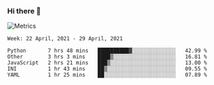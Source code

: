 ### Hi there 👋

![Metrics](https://github.com/radoapx/radoapx/blob/main/github-metrics.svg)

<!--START_SECTION:waka-->
```text
Week: 22 April, 2021 - 29 April, 2021

Python       7 hrs 48 mins   ██████████▓░░░░░░░░░░░░░░   42.99 % 
Other        3 hrs 3 mins    ████▒░░░░░░░░░░░░░░░░░░░░   16.81 % 
JavaScript   2 hrs 21 mins   ███▒░░░░░░░░░░░░░░░░░░░░░   13.00 % 
INI          1 hr 43 mins    ██▒░░░░░░░░░░░░░░░░░░░░░░   09.55 % 
YAML         1 hr 25 mins    ██░░░░░░░░░░░░░░░░░░░░░░░   07.89 % 
```
<!--END_SECTION:waka-->

<!--
**radoapx/radoapx** is a ✨ _special_ ✨ repository because its `README.md` (this file) appears on your GitHub profile.

Here are some ideas to get you started:

- 🔭 I’m currently working on ...
- 🌱 I’m currently learning ...
- 👯 I’m looking to collaborate on ...
- 🤔 I’m looking for help with ...
- 💬 Ask me about ...
- 📫 How to reach me: ...
- 😄 Pronouns: ...
- ⚡ Fun fact: ...
-->
